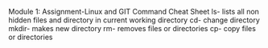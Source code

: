 Module 1: Assignment-Linux and GIT Command Cheat Sheet
ls- lists all non hidden files and directory in current working directory
cd- change directory
mkdir- makes new directory 
rm- removes files or directories
cp- copy files or directories



